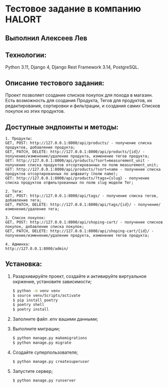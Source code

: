 # Тестовое задание в компанию HALORT

## Выполнил Алексеев Лев

## Технологии:

Python 3.11, Django 4, Django Rest Framework 3.14, PostgreSQL.

## Описание тестового задания:
Проект позволяет создание списков покупок для похода в магазин. Есть возможность для создания Продукта, Тегов для продуктов, их редактирования, сортировки и фильтрации, и создания самих Списков покупок из этих продуктов.

## Доступные эндпоинты и методы:

    1. Продукты:
    GET, POST: http://127.0.0.1:8000/api/products/ - получение списка продуктов, добавление продукта;
    GET, PATCH, DELETE: http://127.0.0.1:8000/api/products/{id}/ - получение/изменение/удаление продукта, изменение тегов продукта;
    GET: http://127.0.0.1:8000/api/products/?sort=measurement_unit - получение списка продуктов отсортированных по полю measurement_unit;
    GET: http://127.0.0.1:8000/api/products/?sort=name - получение списка продуктов отсортированных по алфавиту (полю name);
    GET: http://127.0.0.1:8000/api/products/?tags={slug} - получение списка продуктов отфильтрованных по полю slug модели Тег;

    2. Теги:
    GET, POST: http://127.0.0.1:8000/api/tags/ - получение списка тегов, добавление тега;
    GET, PATCH, DELETE: http://127.0.0.1:8000/api/tags/{id}/ - получение/изменение/удаление тега;

    3. Список покупок:
    GET, POST: http://127.0.0.1:8000/api/shoping-cart/ - получение списков покупок, добавление списка покупок;
    GET, PATCH, DELETE: http://127.0.0.1:8000/api/shoping-cart/{id}/ - получение/изменение/удаление продукта, изменение тегов продукта;

    4. Админка: 
    http://127.0.0.1:8000/admin/


## Установка:

1. Разархивируйте проект, создайте и активируйте виртуальное окржение, установите зависимости;

    ```bash
    $ python -m venv venv
    $ source venv/Scripts/activate
    $ pip install poetry
    $ poetry shell
    $ poetry install
    ```

2. Заполните файл .env вашими данными;

3. Выполните миграции;

    ```bash
    $ python manage.py makemigrations
    $ python manage.py migrate
    ```

4. Создайте суперпользователя;

    ```bash
    $ python manage.py createsuperuser
    ```
5. Запустите сервер;

    ```bash
    $ python manage.py runserver
    ```

